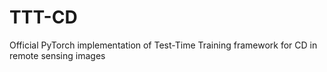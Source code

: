 # TTT-CD
Official PyTorch implementation of Test-Time Training framework for CD in remote sensing images
